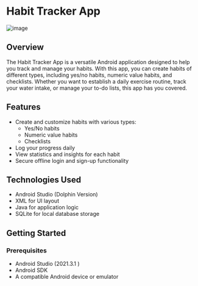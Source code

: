 # Habit Tracker App

![image](https://github.com/ankit00010/HabitTracker/assets/111192702/bcb07cb2-7bea-45ba-993f-02b242148ad1)


## Overview

The Habit Tracker App is a versatile Android application designed to help you track and manage your habits. With this app, you can create habits of different types, including yes/no habits, numeric value habits, and checklists. Whether you want to establish a daily exercise routine, track your water intake, or manage your to-do lists, this app has you covered.

## Features

- Create and customize habits with various types:
  - Yes/No habits
  - Numeric value habits
  - Checklists
- Log your progress daily
- View statistics and insights for each habit
- Secure offline login and sign-up functionality



## Technologies Used

- Android Studio (Dolphin Version)
- XML for UI layout
- Java for application logic
- SQLite for local database storage

## Getting Started

### Prerequisites

- Android Studio (2021.3.1 )
- Android SDK
- A compatible Android device or emulator


